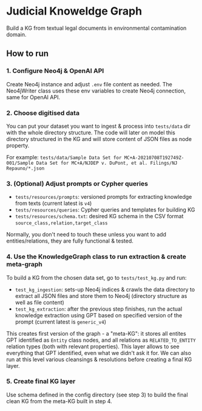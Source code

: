 # Judicial Knoweldge Graph

Build a KG from textual legal documents in environmental contamination domain.

## How to run

### 1. Configure Neo4j & OpenAI API
Create Neo4j instance and adjust `.env` file content as needed. The Neo4jWriter class uses these env variables to create Neo4j connection, same for OpenAI API.

### 2. Choose digitised data
You can put your dataset you want to ingest & process into `tests/data` dir with the whole directory structure. The code will later on model this directory structured in the KG and will store content of JSON files as node property.

For example: `tests/data/Sample Data Set for MC+A-20210708T192749Z-001/Sample Data Set for MC+A/NJDEP v. DuPont, et al. Filings/NJ Repauno/*.json`

### 3. (Optional) Adjust prompts or Cypher queries
* `tests/resources/prompts`: versioned prompts for extracting knowledge from texts (current latest is `v4`)
* `tests/resources/queries`: Cypher queries and templates for building KG 
* `tests/resources/schema.txt`: desired KG schema in the CSV format `source_class,relation,target_class`

Normally, you don't need to touch these unless you want to add entities/relations, they are fully functional & tested.

### 4. Use the KnowledgeGraph class to run extraction & create meta-graph
To build a KG from the chosen data set, go to `tests/test_kg.py` and run:
* `test_kg_ingestion`: sets-up Neo4j indices & crawls the data directory to extract all JSON files and store them to Neo4j (directory structure as well as file content)
* `test_kg_extraction`: after the previous step finishes, run the actual knowledge extraction using GPT based on specified version of the prompt (current latest is `generic_v4`)

This creates first version of the graph - a "meta-KG": it stores all entites GPT identified as `Entity` class nodes, and all relations as `RELATED_TO_ENTITY` relation types (both with relevant properties). This layer allows to see everything that GPT identified, even what we didn't ask it for. We can also run at this level various cleansings & resolutions before creating a final KG layer.

### 5. Create final KG layer
Use schema defined in the config directory (see step 3) to build the final clean KG from the meta-KG built in step 4.
